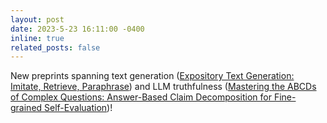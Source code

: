 ```yaml
---
layout: post
date: 2023-5-23 16:11:00 -0400
inline: true
related_posts: false
---
```


New preprints spanning text generation ([Expository Text Generation: Imitate, Retrieve, Paraphrase](https://arxiv.org/abs/2305.03276)) and LLM truthfulness ([Mastering the ABCDs of Complex Questions: Answer-Based Claim Decomposition for Fine-grained Self-Evaluation](https://arxiv.org/abs/2305.14750))!
